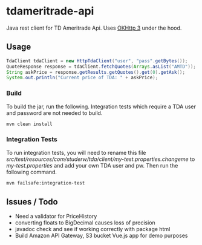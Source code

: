 # tdameritrade-api
Java rest client for TD Ameritrade Api. Uses [OKHttp 3](https://github.com/square/okhttp) under the hood.

## Usage

```java
TdaClient tdaClient = new HttpTdaClient("user", "pass".getBytes());
QuoteResponse response = tdaClient.fetchQuotes(Arrays.asList("AMTD"));
String askPrice = response.getResults.getQuotes().get(0).getAsk();
System.out.println("Current price of TDA: " + askPrice);
```

### Build

To build the jar, run the following. Integration tests which require a TDA user and password are not needed to build.

```bash
mvn clean install
```

### Integration Tests

To run integration tests, you will need to rename this file *src/test/resources/com/studerw/tda/client/my-test.properties.changeme* to *my-test.properties* and add your own TDA user and pw.
Then run the following command.

```bash
mvn failsafe:integration-test
```

## Issues / Todo

* Need a validator for PriceHistory
* converting floats to BigDecimal causes loss of precision
* javadoc check and see if working correctly with package html
* Build Amazon API Gateway, S3 bucket Vue.js app for demo purposes

